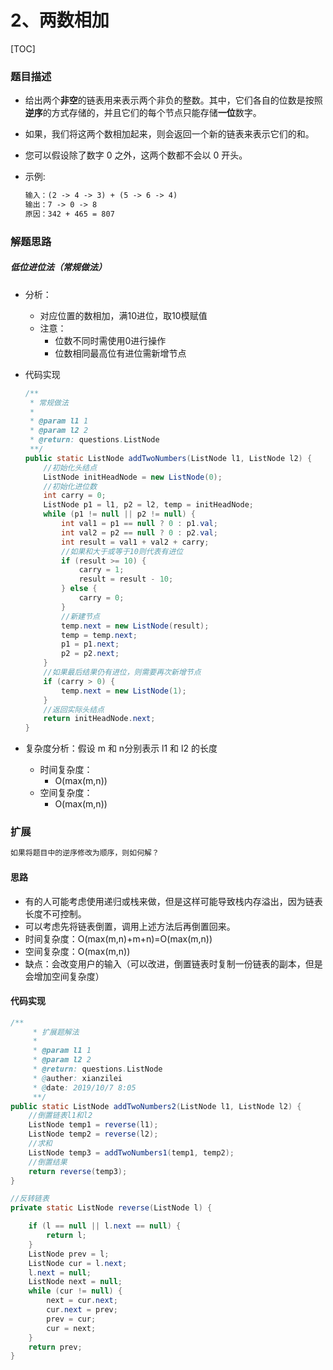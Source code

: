 # 2、两数相加

[TOC]

### 题目描述

* 给出两个**非空**的链表用来表示两个非负的整数。其中，它们各自的位数是按照**逆序**的方式存储的，并且它们的每个节点只能存储**一位**数字。

* 如果，我们将这两个数相加起来，则会返回一个新的链表来表示它们的和。

* 您可以假设除了数字 0 之外，这两个数都不会以 0 开头。

* 示例:

  ```tex
  输入：(2 -> 4 -> 3) + (5 -> 6 -> 4)
  输出：7 -> 0 -> 8
  原因：342 + 465 = 807
  ```

### 解题思路

##### 低位进位法（常规做法）

* 分析：
  
  * 对应位置的数相加，满10进位，取10模赋值
  * 注意：
    * 位数不同时需使用0进行操作
    * 位数相同最高位有进位需新增节点
  
* 代码实现

  ```java
  /**
   * 常规做法
   *
   * @param l1 1
   * @param l2 2
   * @return: questions.ListNode
   **/
  public static ListNode addTwoNumbers(ListNode l1, ListNode l2) {
      //初始化头结点
      ListNode initHeadNode = new ListNode(0);
      //初始化进位数
      int carry = 0;
      ListNode p1 = l1, p2 = l2, temp = initHeadNode;
      while (p1 != null || p2 != null) {
          int val1 = p1 == null ? 0 : p1.val;
          int val2 = p2 == null ? 0 : p2.val;
          int result = val1 + val2 + carry;
          //如果和大于或等于10则代表有进位
          if (result >= 10) {
              carry = 1;
              result = result - 10;
          } else {
              carry = 0;
          }
          //新建节点
          temp.next = new ListNode(result);
          temp = temp.next;
          p1 = p1.next;
          p2 = p2.next;
      }
      //如果最后结果仍有进位，则需要再次新增节点
      if (carry > 0) {
          temp.next = new ListNode(1);
      }
      //返回实际头结点
      return initHeadNode.next;
  }
  ```

* 复杂度分析：假设 m 和 n分别表示 l1 和 l2 的长度
  * 时间复杂度：
    * O(max(m,n))
  * 空间复杂度：
    * O(max(m,n))

### 扩展

```tex
如果将题目中的逆序修改为顺序，则如何解？
```

#### 思路

* 有的人可能考虑使用递归或栈来做，但是这样可能导致栈内存溢出，因为链表长度不可控制。
* 可以考虑先将链表倒置，调用上述方法后再倒置回来。
* 时间复杂度：O(max(m,n)+m+n)=O(max(m,n))
* 空间复杂度：O(max(m,n))
* 缺点：会改变用户的输入（可以改进，倒置链表时复制一份链表的副本，但是会增加空间复杂度）

#### 代码实现

```java
/**
     * 扩展题解法
     *
     * @param l1 1
     * @param l2 2
     * @return: questions.ListNode
     * @auther: xianzilei
     * @date: 2019/10/7 8:05
     **/
public static ListNode addTwoNumbers2(ListNode l1, ListNode l2) {
    //倒置链表l1和l2
    ListNode temp1 = reverse(l1);
    ListNode temp2 = reverse(l2);
    //求和
    ListNode temp3 = addTwoNumbers1(temp1, temp2);
    //倒置结果
    return reverse(temp3);
}

//反转链表
private static ListNode reverse(ListNode l) {

    if (l == null || l.next == null) {
        return l;
    }
    ListNode prev = l;
    ListNode cur = l.next;
    l.next = null;
    ListNode next = null;
    while (cur != null) {
        next = cur.next;
        cur.next = prev;
        prev = cur;
        cur = next;
    }
    return prev;
}
```
